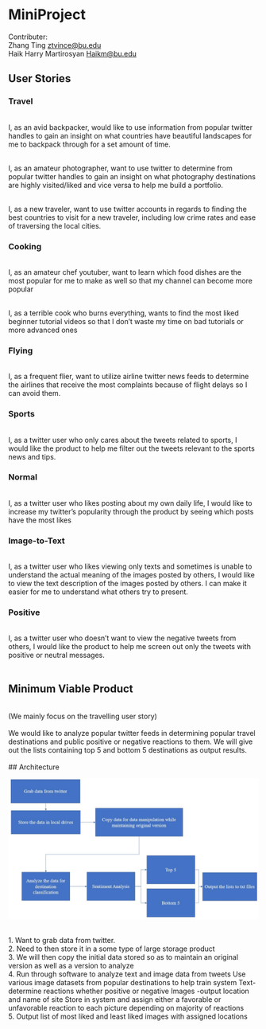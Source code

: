 # MiniProject


Contributer: <br>
Zhang Ting              ztvince@bu.edu <br>
Haik Harry Martirosyan  Haikm@bu.edu

## User Stories

### Travel
<br>I, as an avid backpacker, would like to use information from popular twitter handles to gain an insight on what countries have beautiful landscapes for me to backpack through for a set amount of time. 

<br>I, as an amateur photographer, want to use twitter to determine from popular twitter handles to gain an insight on what photography destinations are highly visited/liked and vice versa to help me build a portfolio. 

<br>I, as a new traveler, want to use twitter accounts in regards to finding the best countries to visit for a new traveler, including low crime rates and ease of traversing the local cities.
<br>
### Cooking
<br>I, as an amateur chef youtuber, want to learn which food dishes are the most popular for me to make as well so that my channel can become more popular

<br>I, as a terrible cook who burns everything, wants to find the most liked beginner tutorial videos so that I don’t waste my time on bad tutorials or more advanced ones
<br>
### Flying
<br>I, as a frequent flier, want to utilize airline twitter news feeds to determine the airlines that receive the most complaints because of flight delays so I can avoid them.
<br>
### Sports
<br>I, as a twitter user who only cares about the tweets related to sports, I would like the product to help me filter out the tweets relevant to the sports news and tips.
<br>
### Normal
<br>I, as a twitter user who likes posting about my own daily life, I would like to increase my twitter’s popularity through the product by seeing which posts have the most likes
<br>
### Image-to-Text
<br>I, as a twitter user who likes viewing only texts and sometimes is unable to understand the actual meaning of the images posted by others, I would like to view the text description of the images posted by others. I can make it easier for me to understand what others try to present.
<br>
### Positive
<br> I, as a twitter user who doesn’t want to view the negative tweets from others, I would like the product to help me screen out only the tweets with positive or neutral messages.
<br>
<br>
## Minimum Viable Product
<br>
(We mainly focus on the travelling user story)<br>
<br>We would like to analyze popular twitter feeds in determining popular travel destinations and public positive or negative reactions to them. We will give out the lists containing top 5 and bottom 5 destinations as output results.
<br>
<br>
##  Architecture
<br>

![Flowchart](https://github.com/tzhang-Vincent/MiniProject/blob/master/Flowchart.jpg)

<br>
1. Want to grab data from twitter.
<br>
2. Need to then store it in a some type of large storage product
<br>
3. We will then copy the initial data stored so as to maintain an original version as well as a version to analyze
<br>
4. Run through software to analyze text and image data from tweets
Use various image datasets from popular destinations to help train system
Text-determine reactions whether positive or negative
Images -output location and name of site
Store in system and assign either a favorable or unfavorable reaction to each picture 
depending on majority of reactions 
<br>
5. Output list of most liked and least liked images with assigned locations
<br>
